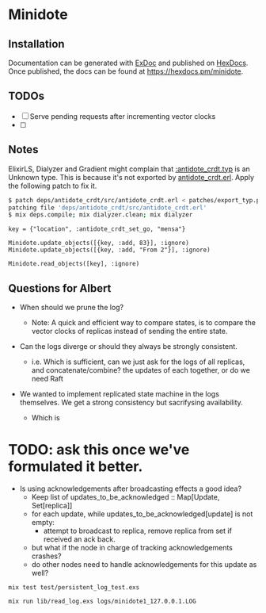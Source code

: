 # Minidote

## Installation

Documentation can be generated with [ExDoc](https://github.com/elixir-lang/ex_doc)
and published on [HexDocs](https://hexdocs.pm). Once published, the docs can
be found at <https://hexdocs.pm/minidote>.

## TODOs 
- [ ] Serve pending requests after incrementing vector clocks
- [ ]

## Notes

ElixirLS, Dialyzer and Gradient might complain that [:antidote_crdt.typ](./lib/minidote.ex#8) is an Unknown type. This is because it's not exported by [antidote_crdt.erl](minidote/deps/antidote_crdt/src/antidote_crdt.erl).
Apply the following patch to fix it.

```sh
$ patch deps/antidote_crdt/src/antidote_crdt.erl < patches/export_typ.patch
patching file 'deps/antidote_crdt/src/antidote_crdt.erl'
$ mix deps.compile; mix dialyzer.clean; mix dialyzer 
```

```
key = {"location", :antidote_crdt_set_go, "mensa"}

Minidote.update_objects([{key, :add, 83}], :ignore)
Minidote.update_objects([{key, :add, "From 2"}], :ignore)

Minidote.read_objects([key], :ignore)
```

## Questions for Albert
- When should we prune the log?
    - Note: A quick and efficient way to compare states, is to compare the vector clocks of replicas instead of sending the entire state.

- Can the logs diverge or should they always be strongly consistent.
    - i.e. Which is sufficient, can we just ask for the logs of all replicas, and concatenate/combine? the updates of each together, or do we need Raft

- We wanted to implement replicated state machine in the logs themselves. We get a strong consistency but sacrifysing availability.
    - Which is


# TODO: ask this once we've formulated it better.
- Is using acknowledgements after broadcasting effects a good idea?
    - Keep list of updates_to_be_acknowledged :: Map[Update, Set[replica]]
    - for each update, while updates_to_be_acknowledged[update] is not empty:
        - attempt to broadcast to replica, remove replica from set if received an ack back.
    - but what if the node in charge of tracking acknowledgements crashes?
    - do other nodes need to handle acknowledgements for this update as well?


<!-- Temporary commands -->
```
mix test test/persistent_log_test.exs

mix run lib/read_log.exs logs/minidote1_127.0.0.1.LOG
```